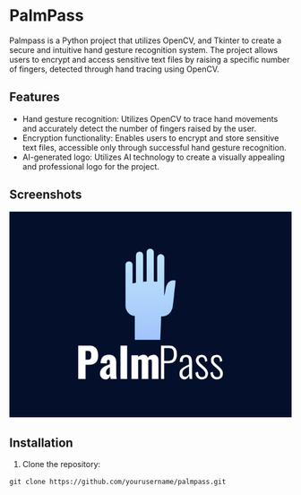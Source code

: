 # PalmPass

Palmpass is a Python project that utilizes OpenCV, and Tkinter to create a secure and intuitive hand gesture recognition system. The project allows users to encrypt and access sensitive text files by raising a specific number of fingers, detected through hand tracing using OpenCV.

## Features

- Hand gesture recognition: Utilizes OpenCV to trace hand movements and accurately detect the number of fingers raised by the user.
- Encryption functionality: Enables users to encrypt and store sensitive text files, accessible only through successful hand gesture recognition.
- AI-generated logo: Utilizes AI technology to create a visually appealing and professional logo for the project.

## Screenshots

![Palmpass Demo](pp.png)

## Installation

1. Clone the repository:

```shell
git clone https://github.com/yourusername/palmpass.git
